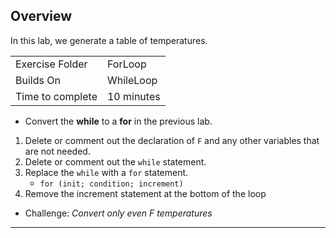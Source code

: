 ## Overview
In this lab, we generate a table of temperatures.

| | |
| --------- | --------------------------- |
| Exercise Folder | ForLoop |
| Builds On | WhileLoop | 
| Time to complete | 10 minutes


- Convert the **while** to a **for** in the previous lab.

1. Delete or comment out the declaration of `F` and any other variables that are not needed.
1. Delete or comment out the `while` statement.
1. Replace the `while` with a `for` statement.
    * `for (init; condition; increment)`
1. Remove the increment statement at the bottom of the loop

- Challenge: *Convert only even F temperatures*

---
